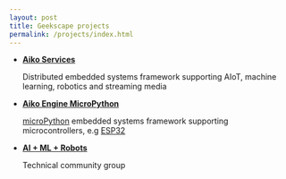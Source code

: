 ```yaml
---
layout: post
title: Geekscape projects
permalink: /projects/index.html
---
```


<!-- Replace with useful content
- **[Aiko Services](aiko_services/index.html)**
 -->
- **[Aiko Services](https://github.com/geekscape/aiko_services)**

  Distributed embedded systems framework supporting
  AIoT, machine learning, robotics and streaming media

<!-- Replace with useful content
- **[Aiko Engine MicroPython](aiko_engine_mp/index.html)**
 -->
- **[Aiko Engine MicroPython](https://github.com/geekscape/aiko_engine_mp)**

  [microPython](https://micropython.org) embedded systems framework supporting
  microcontrollers, e.g [ESP32](https://en.wikipedia.org/wiki/ESP32)

- **[AI + ML + Robots](https://ai-ml-robots.github.io)**

  Technical community group

